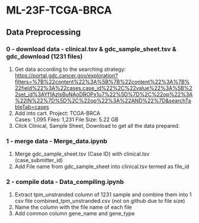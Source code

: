 # ML-23F-TCGA-BRCA

## Data Preprocessing
### 0 - download data - clinical.tsv & gdc_sample_sheet.tsv & gdc_download (1231 files)
1. Get data according to the searching strategy: https://portal.gdc.cancer.gov/exploration?filters=%7B%22content%22%3A%5B%7B%22content%22%3A%7B%22field%22%3A%22cases.case_id%22%2C%22value%22%3A%5B%22set_id%3AYf1AzIsBuNAoDROPx1u7%22%5D%7D%2C%22op%22%3A%22IN%22%7D%5D%2C%22op%22%3A%22AND%22%7D&searchTableTab=cases
2. Add into cart. 
Project: TCGA-BRCA	
Cases: 1,095
Files: 1,231
File Size: 5.22 GB	
3. Click Clinical, Sample Sheet, Download to get all the data prepared.


### 1 - merge data - Merge_data.ipynb
1. Merge gdc_sample_sheet.tsv (Case ID) with clinical.tsv (case_submitter_id) 
2. Add File name from gdc_sample_sheet into clinical.tsv termed as file_id


### 2 - compile data - Data_compiling.ipynb
1. Extract tpm_unstranded column of 1231 sample and combine them into 1 csv file combined_tpm_unstranded.csv (not on github due to file size)
2. Name the column with the file name of each file
3. Add common column gene_name and gene_type
